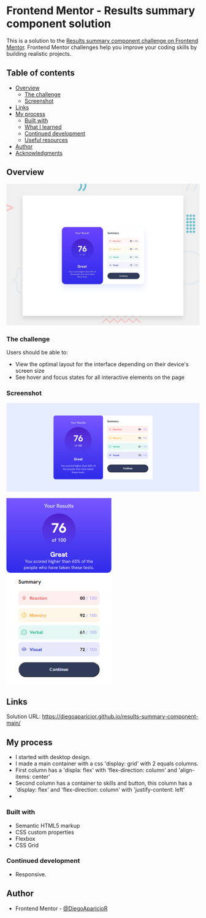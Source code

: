 # Frontend Mentor - Results summary component solution

This is a solution to the [Results summary component challenge on Frontend Mentor](https://www.frontendmentor.io/challenges/results-summary-component-CE_K6s0maV). Frontend Mentor challenges help you improve your coding skills by building realistic projects. 

## Table of contents

- [Overview](#overview)
  - [The challenge](#the-challenge)
  - [Screenshot](#screenshot)
- [Links](#links)
- [My process](#my-process)
  - [Built with](#built-with)
  - [What I learned](#what-i-learned)
  - [Continued development](#continued-development)
  - [Useful resources](#useful-resources)
- [Author](#author)
- [Acknowledgments](#acknowledgments)

## Overview

![Overview](design/desktop-preview.jpg)

### The challenge

Users should be able to:

- View the optimal layout for the interface depending on their device's screen size
- See hover and focus states for all interactive elements on the page

### Screenshot

![My Solution](./design/screenshot-desktop.png)

![My Solution](./design/screenshot-mobile.png)


## Links

Solution URL: https://diegoaparicior.github.io/results-summary-component-main/

## My process

- I started with desktop design.
- I made a main container with a css 'display: grid' with 2 equals columns.
- First column has a 'displa: flex' with 'flex-direction: column' and 'align-items: center'
- Second column has a container to skills and button, this column has a 'display: flex' and 'flex-direction: column' with 'justify-content: left'
- 

### Built with

- Semantic HTML5 markup
- CSS custom properties
- Flexbox
- CSS Grid



### Continued development

- Responsive.



## Author

- Frontend Mentor - [@DiegoAparicioR](https://www.frontendmentor.io/profile/DiegoAparicioR)


